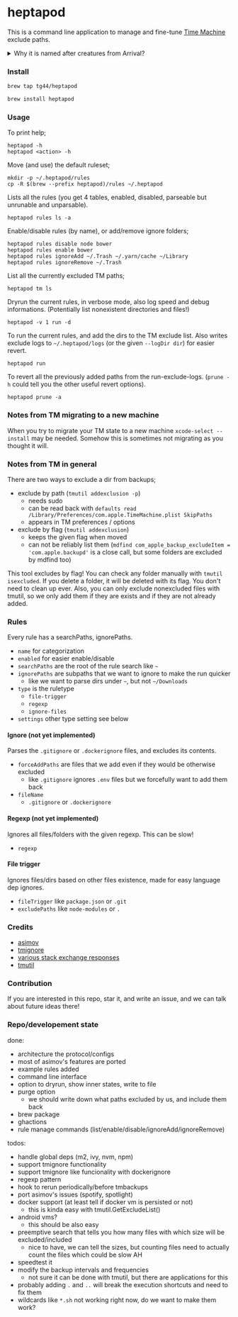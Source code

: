 # heptapod

This is a command line application to manage and fine-tune
[Time Machine](https://support.apple.com/en-us/HT201250) exclude paths.

<details>
  <summary>Why it is named after creatures from Arrival?</summary>
Heptapods are extraterrestrial species from the movie Arrival.
They are special because they have non-linear time perspective.
Their written language (Heptapod B) is basically describes 
the future and the past in the same time. Hence the name of the tool.
</details>

### Install

```sh
brew tap tg44/heptapod
```
```sh
brew install heptapod
```

### Usage

To print help;
```
heptapod -h
heptapod <action> -h
```

Move (and use) the default ruleset;
```
mkdir -p ~/.heptapod/rules
cp -R $(brew --prefix heptapod)/rules ~/.heptapod
```

Lists all the rules (you get 4 tables, enabled, disabled, parseable but unrunable and unparsable).
```
heptapod rules ls -a
```

Enable/disable rules (by name), or add/remove ignore folders;
```
heptapod rules disable node bower
heptapod rules enable bower
heptapod rules ignoreAdd ~/.Trash ~/.yarn/cache ~/Library
heptapod rules ignoreRemove ~/.Trash
```

List all the currently excluded TM paths;
```
heptapod tm ls
```

Dryrun the current rules, in verbose mode, also log speed and debug informations. (Potentially list nonexistent directories and files!)
```
heptapod -v 1 run -d
```

To run the current rules, and add the dirs to the TM exclude list. Also writes exclude logs to `~/.heptapod/logs` (or the given `--logDir dir`) for easier revert.
```
heptapod run
```

To revert all the previously added paths from the run-exclude-logs. (`prune -h` could tell you the other useful revert options).
```
heptapod prune -a
```

### Notes from TM migrating to a new machine
When you try to migrate your TM state to a new machine
`xcode-select --install` may be needed. Somehow this is 
sometimes not migrating as you thought it will.

### Notes from TM in general
There are two ways to exclude a dir from backups;
- exclude by path (`tmutil addexclusion -p`)
  - needs sudo
  - can be read back with `defaults read /Library/Preferences/com.apple.TimeMachine.plist SkipPaths`
  - appears in TM preferences / options
- exclude by flag (`tmutil addexclusion`)
  - keeps the given flag when moved
  - can not be reliably list them (`mdfind com_apple_backup_excludeItem = 'com.apple.backupd'` is a close call, but some folders are excluded by mdfind too)

This tool excludes by flag! You can check any folder manually with `tmutil isexcluded`. If you delete a folder, it will be deleted with its flag. You don't need to clean up ever.
Also, you can only exclude nonexcluded files with tmutil, so we only add them if they are exists and if they are not already added.

### Rules
Every rule has a searchPaths, ignorePaths.
 - `name` for categorization
 - `enabled` for easier enable/disable
 - `searchPaths` are the root of the rule search like `~`
 - `ignorePaths` are subpaths that we want to ignore to make the run quicker
   - like we want to parse dirs under `~`, but not `~/Downloads`
 - `type` is the ruletype
   - `file-trigger`
   - `regexp`
   - `ignore-files`
 - `settings` other type setting see below

#### Ignore (not yet implemented)
Parses the `.gitignore` or `.dockerignore` files, and excludes its contents.
 - `forceAddPaths` are files that we add even if they would be otherwise excluded
   - like `.gitignore` ignores `.env` files but we forcefully want to add them back 
 - `fileName`
   - `.gitignore` or `.dockerignore`

#### Regexp (not yet implemented)
Ignores all files/folders with the given regexp. This can be slow!
 - `regexp`

#### File trigger
Ignores files/dirs based on other files existence, made for easy language dep ignores.
 - `fileTrigger` like `package.json` or `.git`
 - `excludePaths` like `node-modules` or `.`

### Credits
 - [asimov](https://github.com/stevegrunwell/asimov)
 - [tmignore](https://github.com/samuelmeuli/tmignore)
 - [various stack exchange responses](https://superuser.com/questions/1161038/exclude-folders-by-regex-from-time-machine-backup)
 - [tmutil](https://ss64.com/osx/tmutil.html)

### Contribution
If you are interested in this repo, star it, and write an issue, and we can talk about future ideas there!


### Repo/developement state
done:
- architecture the protocol/configs
- most of asimov's features are ported
- example rules added
- command line interface
- option to dryrun, show inner states, write to file
- purge option
   - we should write down what paths excluded by us, and include them back
- brew package
- ghactions
- rule manage commands (list/enable/disable/ignoreAdd/ignoreRemove)

todos:
- handle global deps (m2, ivy, nvm, npm)
- support tmignore functionality
- support tmignore like funcionality with dockerignore
- regexp pattern
- hook to rerun periodically/before tmbackups
- port asimov's issues (spotify, spotlight)
- docker support (at least tell if docker vm is persisted or not)
   - this is kinda easy with tmutil.GetExcludeList()
- android vms?
   - this should be also easy
- preemptive search that tells you how many files with which size will be excluded/included
   - nice to have, we can tell the sizes, but counting files need to actually count the files which could be slow AH
- speedtest it
- modify the backup intervals and frequencies
   - not sure it can be done with tmutil, but there are applications for this
- probably adding `.` and `..` will break the execution shortcuts and need to fix them
- wildcards like `*.sh` not working right now, do we want to make them work?
